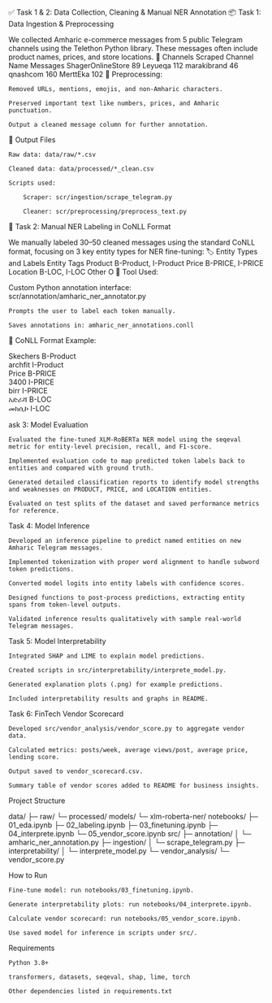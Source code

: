 ✅ Task 1 & 2: Data Collection, Cleaning & Manual NER Annotation
📦 Task 1: Data Ingestion & Preprocessing

We collected Amharic e-commerce messages from 5 public Telegram channels using the Telethon Python library. These messages often include product names, prices, and store locations.
📡 Channels Scraped
Channel Name Messages
ShagerOnlineStore 89
Leyueqa 112
marakibrand 46
qnashcom 160
MerttEka 102
🔧 Preprocessing:

    Removed URLs, mentions, emojis, and non-Amharic characters.

    Preserved important text like numbers, prices, and Amharic punctuation.

    Output a cleaned message column for further annotation.

📂 Output Files

    Raw data: data/raw/*.csv

    Cleaned data: data/processed/*_clean.csv

    Scripts used:

        Scraper: scr/ingestion/scrape_telegram.py

        Cleaner: scr/preprocessing/preprocess_text.py

📝 Task 2: Manual NER Labeling in CoNLL Format

We manually labeled 30–50 cleaned messages using the standard CoNLL format, focusing on 3 key entity types for NER fine-tuning:
🏷️ Entity Types and Labels
Entity Tags
Product B-Product, I-Product
Price B-PRICE, I-PRICE
Location B-LOC, I-LOC
Other O
🧰 Tool Used:

Custom Python annotation interface:
scr/annotation/amharic_ner_annotator.py

    Prompts the user to label each token manually.

    Saves annotations in: amharic_ner_annotations.conll

📄 CoNLL Format Example:

Skechers B-Product  
archfit I-Product  
Price B-PRICE  
3400 I-PRICE  
birr I-PRICE  
አድራሻ B-LOC  
መክሲኮ I-LOC

ask 3: Model Evaluation

    Evaluated the fine-tuned XLM-RoBERTa NER model using the seqeval metric for entity-level precision, recall, and F1-score.

    Implemented evaluation code to map predicted token labels back to entities and compared with ground truth.

    Generated detailed classification reports to identify model strengths and weaknesses on PRODUCT, PRICE, and LOCATION entities.

    Evaluated on test splits of the dataset and saved performance metrics for reference.

Task 4: Model Inference

    Developed an inference pipeline to predict named entities on new Amharic Telegram messages.

    Implemented tokenization with proper word alignment to handle subword token predictions.

    Converted model logits into entity labels with confidence scores.

    Designed functions to post-process predictions, extracting entity spans from token-level outputs.

    Validated inference results qualitatively with sample real-world Telegram messages.

Task 5: Model Interpretability

    Integrated SHAP and LIME to explain model predictions.

    Created scripts in src/interpretability/interprete_model.py.

    Generated explanation plots (.png) for example predictions.

    Included interpretability results and graphs in README.

Task 6: FinTech Vendor Scorecard

    Developed src/vendor_analysis/vendor_score.py to aggregate vendor data.

    Calculated metrics: posts/week, average views/post, average price, lending score.

    Output saved to vendor_scorecard.csv.

    Summary table of vendor scores added to README for business insights.

Project Structure

data/
├─ raw/
└─ processed/
models/
└─ xlm-roberta-ner/
notebooks/
├─ 01_eda.ipynb
├─ 02_labeling.ipynb
├─ 03_finetuning.ipynb
├─ 04_interprete.ipynb
└─ 05_vendor_score.ipynb
src/
├─ annotation/
│ └─ amharic_ner_annotation.py
├─ ingestion/
│ └─ scrape_telegram.py
├─ interpretability/
│ └─ interprete_model.py
└─ vendor_analysis/
└─ vendor_score.py

How to Run

    Fine-tune model: run notebooks/03_finetuning.ipynb.

    Generate interpretability plots: run notebooks/04_interprete.ipynb.

    Calculate vendor scorecard: run notebooks/05_vendor_score.ipynb.

    Use saved model for inference in scripts under src/.

Requirements

    Python 3.8+

    transformers, datasets, seqeval, shap, lime, torch

    Other dependencies listed in requirements.txt
